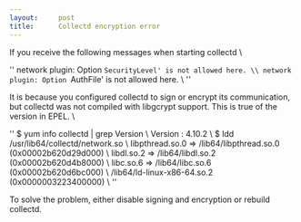 ```yaml
---
layout:     post
title:      Collectd encryption error
---
```



If you receive the following messages when starting collectd \\

''
network plugin: Option `SecurityLevel' is not allowed here. \\
network plugin: Option `AuthFile' is not allowed here. \\
''

It is because you configured collectd to sign or encrypt its communication, but collectd was not compiled with libgcrypt support. This is true of the version in EPEL. \\

''
$ yum info collectd | grep Version \\
Version    : 4.10.2 \\
$ ldd /usr/lib64/collectd/network.so \\
    libpthread.so.0 => /lib64/libpthread.so.0 (0x00002b620d29d000) \\
    libdl.so.2 => /lib64/libdl.so.2 (0x00002b620d4b8000) \\
    libc.so.6 => /lib64/libc.so.6 (0x00002b620d6bc000) \\
    /lib64/ld-linux-x86-64.so.2 (0x0000003223400000) \\
''

To solve the problem, either disable signing and encryption or rebuild collectd.




